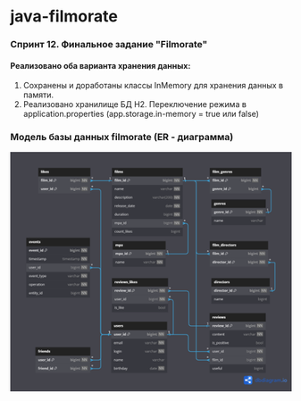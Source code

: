 # java-filmorate
### Спринт 12. Финальное задание "Filmorate"

#### Реализовано оба варианта хранения данных:
1. Сохранены и доработаны классы InMemory для хранения данных  в памяти.
2. Реализовано хранилище БД H2.
Переключение режима в application.properties (app.storage.in-memory = true или false)

### Модель базы данных filmorate (ER - диаграмма)

![](dbdiagram.png)



